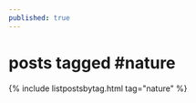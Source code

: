 ```yaml
---
published: true
---
```

<h1>posts tagged #nature</h1>
{% include listpostsbytag.html tag="nature" %}